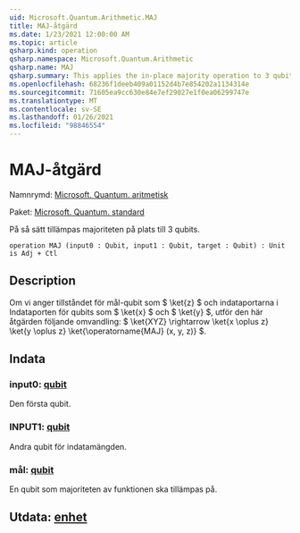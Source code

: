 ```yaml
---
uid: Microsoft.Quantum.Arithmetic.MAJ
title: MAJ-åtgärd
ms.date: 1/23/2021 12:00:00 AM
ms.topic: article
qsharp.kind: operation
qsharp.namespace: Microsoft.Quantum.Arithmetic
qsharp.name: MAJ
qsharp.summary: This applies the in-place majority operation to 3 qubits.
ms.openlocfilehash: 68236f1deeb409a01152d4b7e854202a1134314e
ms.sourcegitcommit: 71605ea9cc630e84e7ef29027e1f0ea06299747e
ms.translationtype: MT
ms.contentlocale: sv-SE
ms.lasthandoff: 01/26/2021
ms.locfileid: "98846554"
---
```

# <a name="maj-operation"></a>MAJ-åtgärd

Namnrymd: [Microsoft. Quantum. aritmetisk](xref:Microsoft.Quantum.Arithmetic)

Paket: [Microsoft. Quantum. standard](https://nuget.org/packages/Microsoft.Quantum.Standard)


På så sätt tillämpas majoriteten på plats till 3 qubits.

```qsharp
operation MAJ (input0 : Qubit, input1 : Qubit, target : Qubit) : Unit is Adj + Ctl
```


## <a name="description"></a>Description

Om vi anger tillståndet för mål-qubit som $ \ket{z} $ och indataportarna i Indataporten för qubits som $ \ket{x} $ och $ \ket{y} $, utför den här åtgärden följande omvandling: $ \ket{XYZ} \rightarrow \ket{x \oplus z} \ket{y \oplus z} \ket{\operatorname{MAJ} (x, y, z)} $.

## <a name="input"></a>Indata

### <a name="input0--qubit"></a>input0: [qubit](xref:microsoft.quantum.lang-ref.qubit)

Den första qubit.


### <a name="input1--qubit"></a>INPUT1: [qubit](xref:microsoft.quantum.lang-ref.qubit)

Andra qubit för indatamängden.


### <a name="target--qubit"></a>mål: [qubit](xref:microsoft.quantum.lang-ref.qubit)

En qubit som majoriteten av funktionen ska tillämpas på.



## <a name="output--unit"></a>Utdata: [enhet](xref:microsoft.quantum.lang-ref.unit)

